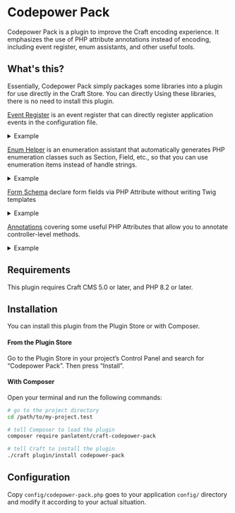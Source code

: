 # Codepower Pack

Codepower Pack is a plugin to improve the Craft encoding experience. It emphasizes the use of PHP attribute annotations instead of encoding,
including event register, enum assistants, and other useful tools.

## What's this?

Essentially, Codepower Pack simply packages some libraries into a plugin for use directly in the Craft Store. You can directly
Using these libraries, there is no need to install this plugin.

[Event Register](https://github.com/panlatent/craft-event-register) is an event register that can directly register application events in the configuration file.

<details>

<summary>Example</summary>

```php
<?php
// config/events.php

use craft\services\ProjectConfig;
use craft\web\View;
use panlatent\craft\event\register\Bootstrap;
use panlatent\craft\event\register\RegisterEvent;

return [
    #[Bootstrap]
    function($app) {
        if ($app->request->getIsCpRequest()) {
            // ...
        }
    },

    #[RegisterEvent(View::class, View::EVENT_REGISTER_CP_TEMPLATE_ROOTS)]
    function(\craft\events\RegisterTemplateRootsEvent $event) {
        // ...
    },
]
```

</details>

[Enum Helper](https://github.com/panlatent/craft-enums) is an enumeration assistant that automatically generates PHP enumeration 
classes such as Section, Field, etc., so that you can use enumeration items instead of handle strings.

<details>

<summary>Example</summary>

```php
<?php
// Query a section 
Section::post->find()
```

</details>

[Form Schema](https://github.com/panlatent/craft-form-schema) declare form fields via PHP Attribute without writing Twig templates

<details>

<summary>Example</summary>

```php
<?php

use Panlatent\FormSchema\Forms;

class Volume extends \craft\base\Field
{
    // ...
    
    #[Forms\TextInput]
    public ?string $property1 = null;
    
    #[Forms\KeyValue]
    public array $property2 = [];
    
    // ...
}
```

</details>

[Annotations](https://github.com/panlatent/craft-annotations) covering some useful PHP Attributes that allow you to annotate controller-level methods.

<details>

<summary>Example</summary>

```php
<?php

use panlatent\craft\annotations\web\AllowAnonymous;
use panlatent\craft\annotations\web\RequiredLogin;

class UserController extends \craft\web\Controller
{

    #[AllowAnonymous]
    #[RequiredLogin]
    public function actionIndex()
    {
    
    }
}
```

</details>

## Requirements

This plugin requires Craft CMS 5.0 or later, and PHP 8.2 or later.

## Installation

You can install this plugin from the Plugin Store or with Composer.

#### From the Plugin Store

Go to the Plugin Store in your project’s Control Panel and search for “Codepower Pack”. Then press “Install”.

#### With Composer

Open your terminal and run the following commands:

```bash
# go to the project directory
cd /path/to/my-project.test

# tell Composer to load the plugin
composer require panlatent/craft-codepower-pack

# tell Craft to install the plugin
./craft plugin/install codepower-pack
```

## Configuration

Copy `config/codepower-pack.php` goes to your application `config/` directory and modify it according to your actual situation.
